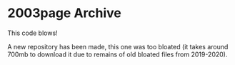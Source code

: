 # 2003page Archive
This code blows!

A new repository has been made, this one was too bloated (it takes around 700mb to download it due to remains of old bloated files from 2019-2020).
